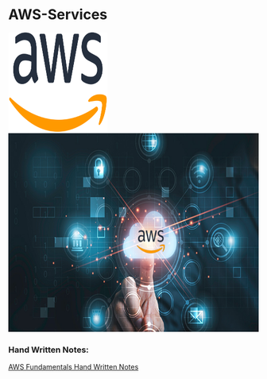 # AWS-Services
<img src="https://github.com/vaibhavkapase1302/AWS-Services/blob/main/AWS%20Logo.png" width="200" height="200" alt="AWS lOGO">

<img src="https://github.com/vaibhavkapase1302/AWS-Services/blob/main/aws-certification.jpg" width="600" height="400" alt="AWS Cloud">

### Hand Written Notes:
<a href="https://github.com/vaibhavkapase1302/AWS-Services/blob/main/AWS%20Fundamentals.pdf">AWS Fundamentals Hand Written Notes
